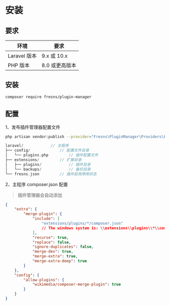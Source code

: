 # 安装

## 要求

| 环境 | 要求 |
| --- | --- |
| Laravel 版本 | 9.x 或 10.x |
| PHP 版本 | 8.0 或更高版本 |

## 安装

```bash
composer require fresns/plugin-manager
```

## 配置

1、发布插件管理器配置文件

```bash
php artisan vendor:publish --provider="Fresns\PluginManager\Providers\PluginServiceProvider"
```

```php
laravel/            // 主程序
├── config/             // 配置文件目录
│   └── plugins.php         // 插件配置文件
├── extensions/         // 扩展目录
│   ├── plugins/            // 插件目录
│   └── backups/            // 备份目录
└── fresns.json         // 插件启用停用状态
```

2、主程序 composer.json 配置

> 插件管理器会自动添加

```json
{
    "extra": {
        "merge-plugin": {
            "include": [
                "extensions/plugins/*/composer.json"
                // The windows system is: \\extensions\\plugins\\*\\composer.json
            ],
            "recurse": true,
            "replace": false,
            "ignore-duplicates": false,
            "merge-dev": true,
            "merge-extra": true,
            "merge-extra-deep": true
        }
    },
    "config": {
        "allow-plugins": {
            "wikimedia/composer-merge-plugin": true
        }
    }
}
```
